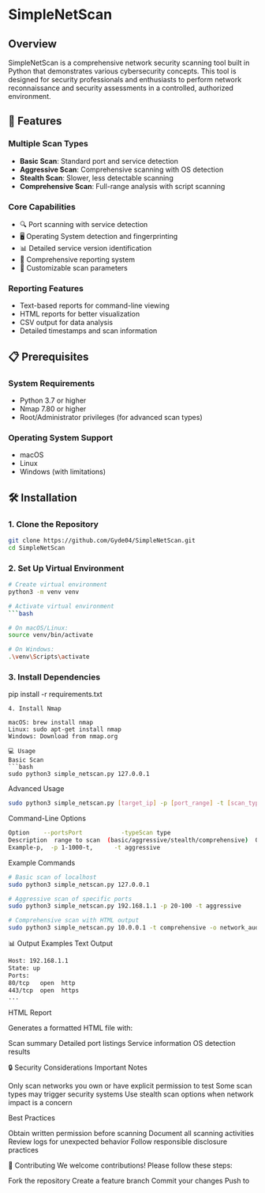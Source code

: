 # SimpleNetScan

## Overview
SimpleNetScan is a comprehensive network security scanning tool built in Python that demonstrates various cybersecurity concepts. This tool is designed for security professionals and enthusiasts to perform network reconnaissance and security assessments in a controlled, authorized environment.

## 🚀 Features

### Multiple Scan Types
- **Basic Scan**: Standard port and service detection
- **Aggressive Scan**: Comprehensive scanning with OS detection
- **Stealth Scan**: Slower, less detectable scanning
- **Comprehensive Scan**: Full-range analysis with script scanning

### Core Capabilities
- 🔍 Port scanning with service detection
- 🖥️ Operating System detection and fingerprinting
- 📊 Detailed service version identification
- 📝 Comprehensive reporting system
- 🎯 Customizable scan parameters

### Reporting Features
- Text-based reports for command-line viewing
- HTML reports for better visualization
- CSV output for data analysis
- Detailed timestamps and scan information

## 📋 Prerequisites

### System Requirements
- Python 3.7 or higher
- Nmap 7.80 or higher
- Root/Administrator privileges (for advanced scan types)

### Operating System Support
- macOS
- Linux
- Windows (with limitations)

## 🛠️ Installation

### 1. Clone the Repository
```bash
git clone https://github.com/Gyde04/SimpleNetScan.git
cd SimpleNetScan
```
### 2. Set Up Virtual Environment
```bash
# Create virtual environment
python3 -m venv venv

# Activate virtual environment
```bash

# On macOS/Linux:
source venv/bin/activate

# On Windows:
.\venv\Scripts\activate
```
### 3. Install Dependencies

pip install -r requirements.txt
```
4. Install Nmap

macOS: brew install nmap
Linux: sudo apt-get install nmap
Windows: Download from nmap.org

💻 Usage
Basic Scan
```bash
sudo python3 simple_netscan.py 127.0.0.1
```
Advanced Usage

```bash
sudo python3 simple_netscan.py [target_ip] -p [port_range] -t [scan_type] -o [output_file]
```
Command-Line Options
```bash
Option    --portsPort           -typeScan type                         -o, --output
Description  range to scan  (basic/aggressive/stealth/comprehensive)  Output file name
Example-p,  -p 1-1000-t,      -t aggressive                            -o scan_results
```
Example Commands
```bash
# Basic scan of localhost
sudo python3 simple_netscan.py 127.0.0.1

# Aggressive scan of specific ports
sudo python3 simple_netscan.py 192.168.1.1 -p 20-100 -t aggressive

# Comprehensive scan with HTML output
sudo python3 simple_netscan.py 10.0.0.1 -t comprehensive -o network_audit
```
📊 Output Examples
Text Output
```bash
Host: 192.168.1.1
State: up
Ports:
80/tcp   open  http
443/tcp  open  https
...
```
HTML Report

Generates a formatted HTML file with:

Scan summary
Detailed port listings
Service information
OS detection results



🔒 Security Considerations
Important Notes

Only scan networks you own or have explicit permission to test
Some scan types may trigger security systems
Use stealth scan options when network impact is a concern

Best Practices

Obtain written permission before scanning
Document all scanning activities
Review logs for unexpected behavior
Follow responsible disclosure practices

🤝 Contributing
We welcome contributions! Please follow these steps:

Fork the repository
Create a feature branch
Commit your changes
Push to


